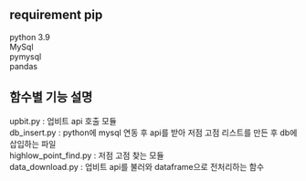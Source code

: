

## requirement pip

python 3.9
<br>
MySql
<br>
pymysql
<br>
pandas


## 함수별 기능 설명

upbit.py : 업비트 api 호출 모듈
<br>
db_insert.py : python에 mysql 연동 후 api를 받아 저점 고점 리스트를 만든 후 db에 삽입하는 파일
<br>
highlow_point_find.py : 저점 고점 찾는 모듈
<br>
data_download.py : 업비트 api를 불러와 dataframe으로 전처리하는 함수
